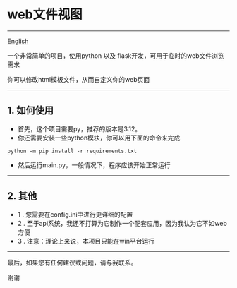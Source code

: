 # web文件视图

---
[English](https://github.com/Jonck-lens/web_file_view/blob/master/readme_en.md)<p>
一个非常简单的项目，使用python 以及 flask开发，可用于临时的web文件浏览需求</p>
你可以修改html模板文件，从而自定义你的web页面


---

## 1. 如何使用
* 首先，这个项目需要py，推荐的版本是3.12。
* 你还需要安装一些python模块，你可以用下面的命令来完成

```
python -m pip install -r requirements.txt
```

* 然后运行main.py，一般情况下，程序应该开始正常运行

---
## 2. 其他
* 1 . 您需要在config.ini中进行更详细的配置
* 2 . 至于api系统，我还不打算为它制作一个配套应用，因为我认为它不如web方便
* 3 . 注意：理论上来说，本项目只能在win平台运行

---

最后，如果您有任何建议或问题，请与我联系。<p>谢谢
